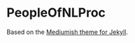 # PeopleOfNLProc

Based on the [Mediumish theme for Jekyll](https://wowthemesnet.github.io/mediumish-theme-jekyll/).
